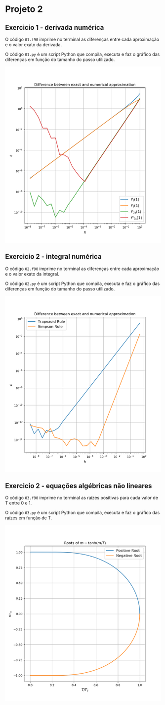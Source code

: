 # Projeto 2

## Exercicio 1 - derivada numérica

O código `01.f90` imprime no terminal as diferenças entre cada aproximação
e o valor exato da derivada.

O código `01.py` é um script Python que compila, executa e faz o gráfico
das diferenças em função do tamanho do passo utilizado.

![Derivadas](01.png)


## Exercicio 2 - integral numérica

O código `02.f90` imprime no terminal as diferenças entre cada aproximação
e o valor exato da integral.

O código `02.py` é um script Python que compila, executa e faz o gráfico
das diferenças em função do tamanho do passo utilizado.

![Integrais](02.png)


## Exercicio 2 - equações algébricas não lineares

O código `03.f90` imprime no terminal as raízes positivas para cada valor
de T entre 0 e 1.

O código `03.py` é um script Python que compila, executa e faz o gráfico
das raízes em função de T.

![Raízes](03.png)